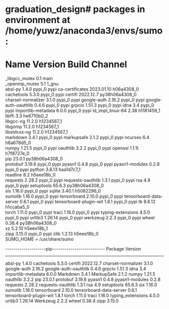 # graduation_design# packages in environment at /home/yuwz/anaconda3/envs/sumo:
#
# Name                    Version                   Build  Channel
_libgcc_mutex             0.1                        main  
_openmp_mutex             5.1                       1_gnu  
absl-py                   1.4.0                    pypi_0    pypi
ca-certificates           2023.01.10           h06a4308_0  
cachetools                5.3.0                    pypi_0    pypi
certifi                   2022.12.7        py38h06a4308_0  
charset-normalizer        3.1.0                    pypi_0    pypi
google-auth               2.16.2                   pypi_0    pypi
google-auth-oauthlib      0.4.6                    pypi_0    pypi
grpcio                    1.51.3                   pypi_0    pypi
idna                      3.4                      pypi_0    pypi
importlib-metadata        6.0.0                    pypi_0    pypi
ld_impl_linux-64          2.38                 h1181459_1  
libffi                    3.3                  he6710b0_2  
libgcc-ng                 11.2.0               h1234567_1  
libgomp                   11.2.0               h1234567_1  
libstdcxx-ng              11.2.0               h1234567_1  
markdown                  3.4.1                    pypi_0    pypi
markupsafe                2.1.2                    pypi_0    pypi
ncurses                   6.4                  h6a678d5_0  
numpy                     1.21.5                   pypi_0    pypi
oauthlib                  3.2.2                    pypi_0    pypi
openssl                   1.1.1t               h7f8727e_0  
pip                       23.0.1           py38h06a4308_0  
protobuf                  3.19.6                   pypi_0    pypi
pyasn1                    0.4.8                    pypi_0    pypi
pyasn1-modules            0.2.8                    pypi_0    pypi
python                    3.8.13               haa1d7c7_1  
readline                  8.2                  h5eee18b_0  
requests                  2.28.2                   pypi_0    pypi
requests-oauthlib         1.3.1                    pypi_0    pypi
rsa                       4.9                      pypi_0    pypi
setuptools                65.6.3           py38h06a4308_0  
six                       1.16.0                   pypi_0    pypi
sqlite                    3.40.1               h5082296_0  
sumolib                   1.16.0                   pypi_0    pypi
tensorboard               2.10.0                   pypi_0    pypi
tensorboard-data-server   0.6.1                    pypi_0    pypi
tensorboard-plugin-wit    1.8.1                    pypi_0    pypi
tk                        8.6.12               h1ccaba5_0  
torch                     1.11.0                   pypi_0    pypi
traci                     1.16.0                   pypi_0    pypi
typing-extensions         4.5.0                    pypi_0    pypi
urllib3                   1.26.14                  pypi_0    pypi
werkzeug                  2.2.3                    pypi_0    pypi
wheel                     0.38.4           py38h06a4308_0  
xz                        5.2.10               h5eee18b_1  
zipp                      3.15.0                   pypi_0    pypi
zlib                      1.2.13               h5eee18b_0  
SUMO_HOME = /usr/share/sumo


--------------------pip--------------------------
Package                 Version
----------------------- ---------
absl-py                 1.4.0
cachetools              5.3.0
certifi                 2022.12.7
charset-normalizer      3.1.0
google-auth             2.16.2
google-auth-oauthlib    0.4.6
grpcio                  1.51.3
idna                    3.4
importlib-metadata      6.0.0
Markdown                3.4.1
MarkupSafe              2.1.2
numpy                   1.21.5
oauthlib                3.2.2
pip                     23.0.1
protobuf                3.19.6
pyasn1                  0.4.8
pyasn1-modules          0.2.8
requests                2.28.2
requests-oauthlib       1.3.1
rsa                     4.9
setuptools              65.6.3
six                     1.16.0
sumolib                 1.16.0
tensorboard             2.10.0
tensorboard-data-server 0.6.1
tensorboard-plugin-wit  1.8.1
torch                   1.11.0
traci                   1.16.0
typing_extensions       4.5.0
urllib3                 1.26.14
Werkzeug                2.2.3
wheel                   0.38.4
zipp                    3.15.0
